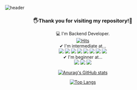 ![header](https://capsule-render.vercel.app/api?type=slice&color=gradient&text=🙌Welcome&height=200&fontSize=100)
<div align="center">

<h3>🖐Thank you for visiting my repository!🙏</h3>

  💻 I'm Backend Developer. <br>
  [![Hits](https://hits.seeyoufarm.com/api/count/incr/badge.svg?url=https%3A%2F%2Fgithub.com%2Fsungwookoo%2Fhit-counter&count_bg=%2379C83D&title_bg=%23555555&icon=&icon_color=%23E7E7E7&title=hits&edge_flat=false)](https://hits.seeyoufarm.com) <br>
✔ I'm intermediate at...<br>
<img src="https://img.shields.io/badge/Python-3766AB?style=plastic&logo=Python&logoColor=white"/>
<img src="https://img.shields.io/badge/Java-007396?style=plastic&logo=Java&logoColor=white"/> 
<img src="https://img.shields.io/badge/JavaScript-F7DF1E?style=plastic&logo=JavaScript&logoColor=white"/> 
<img src="https://img.shields.io/badge/MySQL-4479A1?style=plastic&logo=MySQL&logoColor=white"/>
<img src="https://img.shields.io/badge/Django-3766AB?style=plastic&logo=Django&logoColor=white"/>
<img src="https://img.shields.io/badge/Vue.js-239120?style=plastic&logo=Vue.js&logoColor=white"/>
<img src="https://img.shields.io/badge/Spring-green?style=plastic&logo=Spring&logoColor=white"/>
<img src="https://img.shields.io/badge/SpringBoot-green?style=plastic&logo=SpringBoot&logoColor=white"/>
<br>
✔ I'm beginner at...<br>
<img src="https://img.shields.io/badge/React.js-61DAFB?style=plastic&logo=React&logoColor=white"/> 
<img src="https://img.shields.io/badge/Node.js-green?style=plastic&logo=Node.js&logoColor=white"/>
<img src="https://img.shields.io/badge/Android-3DDC84?style=plastic&logo=Android&logoColor=white"/>
<br>

[![Anurag's GitHub stats](https://github-readme-stats.vercel.app/api?username=sungwookoo&count_private=true&show_icons=true&theme=dracula)](https://github.com/anuraghazra/github-readme-stats)

[![Top Langs](https://github-readme-stats.vercel.app/api/top-langs/?username=sungwookoo&theme=dracula)](https://github.com/anuraghazra/github-readme-stats)
</div>
